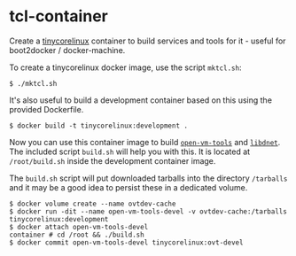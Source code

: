 tcl-container
=============

Create a [tinycorelinux](http://tinycorelinux.net/) container to build services 
and tools for it - useful for boot2docker / docker-machine.

To create a tinycorelinux docker image, use the script `mktcl.sh`:

```console
$ ./mktcl.sh
```

It's also useful to build a development container based on this using the 
provided Dockerfile.

```console
$ docker build -t tinycorelinux:development .
```

Now you can use this container image to build 
[`open-vm-tools`](https://github.com/vmware/open-vm-tools) and 
[`libdnet`](http://libdnet.sourceforge.net/). The included script `build.sh` 
will help you with this. It is located at `/root/build.sh` inside the 
development container image.

The `build.sh` script will put downloaded tarballs into the directory 
`/tarballs` and it may be a good idea to persist these in a dedicated volume.

```console
$ docker volume create --name ovtdev-cache
$ docker run -dit --name open-vm-tools-devel -v ovtdev-cache:/tarballs tinycorelinux:development
$ docker attach open-vm-tools-devel
container # cd /root && ./build.sh
$ docker commit open-vm-tools-devel tinycorelinux:ovt-devel
```
